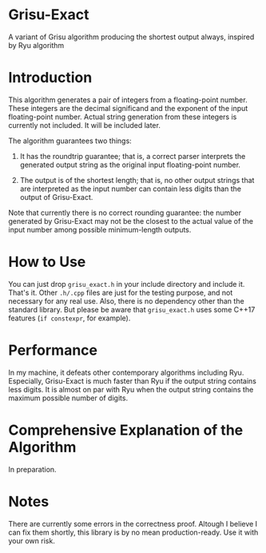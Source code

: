 # Grisu-Exact
A variant of Grisu algorithm producing the shortest output always, inspired by Ryu algorithm

# Introduction
This algorithm generates a pair of integers from a floating-point number. These integers are the decimal significand and the exponent of the input floating-point number. Actual string generation from these integers is currently not included. It will be included later.

The algorithm guarantees two things:

1) It has the roundtrip guarantee; that is, a correct parser interprets the generated output string as the original input floating-point number.

2) The output is of the shortest length; that is, no other output strings that are interpreted as the input number can contain less digits than the output of Grisu-Exact.

Note that currently there is no correct rounding guarantee: the number generated by Grisu-Exact may not be the closest to the actual value of the input number among possible minimum-length outputs.

# How to Use
You can just drop ````grisu_exact.h```` in your include directory and include it. That's it. Other ````.h/.cpp```` files are just for the testing purpose, and not necessary for any real use. Also, there is no dependency other than the standard library.
But please be aware that ````grisu_exact.h```` uses some C++17 features (````if constexpr````, for example).

# Performance
In my machine, it defeats other contemporary algorithms including Ryu. Especially, Grisu-Exact is much faster than Ryu if the output string contains less digits. It is almost on par with Ryu when the output string contains the maximum possible number of digits.

# Comprehensive Explanation of the Algorithm
In preparation.

# Notes
There are currently some errors in the correctness proof. Altough I believe I can fix them shortly, this library is by no mean production-ready. Use it with your own risk.
